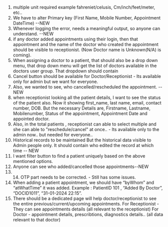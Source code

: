 1. multiple unit required example fahreniet/celusis, Cm/inch/feet/meter, etc..
2. We have to alter Primary key (First Name, Mobile Number, Appointment  DateTime) --NEW
3. Whenever logging the error, needs a meaningful output, so anyone can understand. --NEW
4. if any doctor added appointments using their login, then that appointment and the name of the doctor who created the appointment should be visible to receptionist. (Now Doctor name is Unknown(N/A) is coming).
5. When assigning a doctor to a patient, that should also be a drop down menu, that drop down menu will get the list of doctors available in the doctors user group. That dropdown should contain <doctorname> <doctor specialization>
6. Cancel button should be available for Doctor/Receptionist - Its available only for admin but we want for everyone. 
7. Also, we wanted to see, who cancelled/rescheduled the appointment. --NEW
8. when receptionist looking all the patient details, I want to see the status of the patient also. Now it showing first_name, last name, email, contact number, DOB. But the necessary Details are, Firstname, Lastname, Mobilenumber, Status of the appointment, Appointment Date and appointed doctor.
9. Also, in the total patients , receptionist  can able to select multiple  and she can able to "reschedule/cancel" at once.. - Its available only to the admin now.. but needed for everyone..
10. Historical records to be maintained But the historical data visible to Admin people only. It should contain who edited the record at which time  -- NEW
11. I want filter button to find a patient uniquely based on the above mentioned options.
12. Anyone can see who added/cancelled those appointments--NEW
13. 14. OTP part needs to be corrected.  - Still has some issues.
14. When adding a patient appointment, we should have “byWhom” and “atWhatTime” it was added. Example : PatientID 101 , “Added By Doctor”, “DOCID1011”, “31-01-2024 22:15”. 
15. There should be a dedicated  page will help doctor/receptionist to see the entire previous/current/upcoming appointments.
        For Receptionist - They can see appointments details (all relevant to the receptionist)
        For Doctor - appointment details, prescribtions, diagnostics details.. (all data relevant to that doctor)